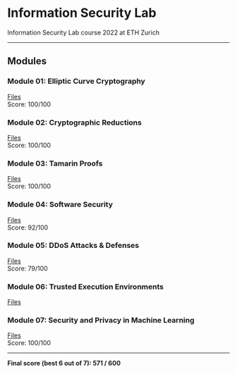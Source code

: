 # Information Security Lab
Information Security Lab course 2022 at ETH Zurich

---
## Modules
### Module 01: Elliptic Curve Cryptography
[Files](./Module01/)   
Score: 100/100

### Module 02: Cryptographic Reductions
[Files](./Module02/)   
Score: 100/100

### Module 03: Tamarin Proofs
[Files](./Module03/)   
Score: 100/100

### Module 04: Software Security
[Files](./Module04/)   
Score: 92/100

### Module 05: DDoS Attacks & Defenses
[Files](./Module05/)   
Score: 79/100

### Module 06: Trusted Execution Environments
[Files](./Module06/)   

### Module 07: Security and Privacy in Machine Learning
[Files](./Module07/)   
Score: 100/100

---

**Final score (best 6 out of 7): 571 / 600**
